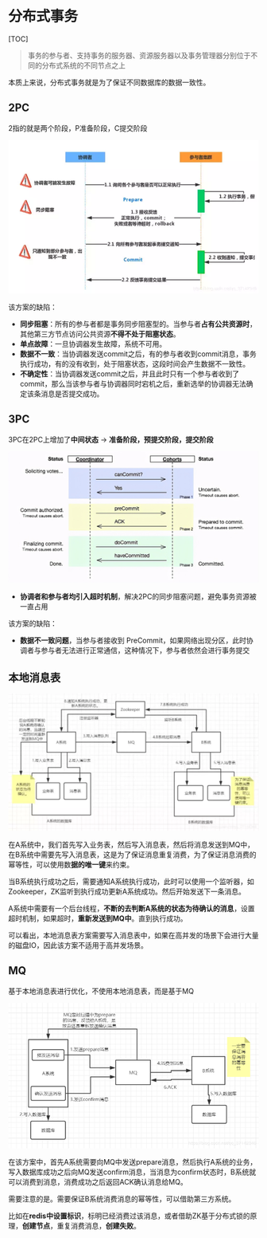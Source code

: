 # 分布式事务

[TOC]



> 事务的参与者、支持事务的服务器、资源服务器以及事务管理器分别位于不同的分布式系统的不同节点之上

本质上来说，分布式事务就是为了保证不同数据库的数据一致性。



## 2PC

2指的就是两个阶段，P准备阶段，C提交阶段

![](images/feb37aca1cb04e02b58ec38d00575819.png)

该方案的缺陷：

- **同步阻塞**：所有的参与者都是事务同步阻塞型的。当参与者**占有公共资源时**，其他第三方节点访问公共资源**不得不处于阻塞状态**。
- **单点故障**：一旦协调器发生故障，系统不可用。
- **数据不一致**：当协调器发送commit之后，有的参与者收到commit消息，事务执行成功，有的没有收到，处于阻塞状态，这段时间会产生数据不一致性。
- **不确定性**：当协调器发送commit之后，并且此时只有一个参与者收到了commit，那么当该参与者与协调器同时宕机之后，重新选举的协调器无法确定该条消息是否提交成功。





## 3PC

3PC在2PC上增加了**中间状态**   -> **准备阶段，预提交阶段，提交阶段**

![](images/ab192906af3c49e896f47bb732b04232.jpeg)



- **协调者和参与者均引入超时机制**，解决2PC的同步阻塞问题，避免事务资源被一直占用



该方案的缺陷：

- **数据不一致问题**，当参与者接收到 PreCommit，如果网络出现分区，此时协调者与参与者无法进行正常通信，这种情况下，参与者依然会进行事务提交







## 本地消息表

![](images/f445d535f74e48c3910e1453c5098580.png)



在A系统中，我们首先写入业务表，然后写入消息表，然后将消息发送到MQ中，在B系统中需要先写入消息表，这是为了保证消息重复消费，为了保证消息消费的幂等性，可以使用数**据的唯一键**来约束。

当B系统执行成功之后，需要通知A系统执行成功，此时可以使用一个监听器，如Zookeeper，ZK监听到执行成功更新A系统成功。然后开始发送下一条消息。

A系统中需要有一个后台线程，**不断的去判断A系统的状态为待确认的消息**，设置超时机制，如果超时，**重新发送到MQ中**。直到执行成功。

可以看出，本地消息表方案需要写入消息表中，如果在高并发的场景下会进行大量的磁盘IO，因此该方案不适用于高并发场景。





## MQ

基于本地消息表进行优化，不使用本地消息表，而是基于MQ

![](images/3699a4367825444fb78772f5e6e2842d.png)

在该方案中，首先A系统需要向MQ中发送prepare消息，然后执行A系统的业务，写入数据库成功之后向MQ发送confirm消息，当消息为confirm状态时，B系统就可以消费到消息，消费成功之后返回ACK确认消息给MQ。

需要注意的是。需要保证B系统消费消息的幂等性，可以借助第三方系统。

比如在**redis中设置标识**，标明已经消费过该消息，或者借助ZK基于分布式锁的原理，**创建节点**，重复消费消息，**创建失败**。



